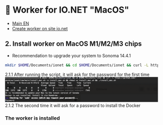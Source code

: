 # :checkered_flag: Worker for IO.NET "MacOS"

- [Main EN](README_EN.md)
- [Create worker on site io.net](Preparation_ionet_EN.md)

## 2. Install worker on MacOS M1/M2/M3 chips
- Recommendation to upgrade your system to Sonoma 14.4.1
```Bash
mkdir $HOME/Documents/ionet && cd $HOME/Documents/ionet && curl -L https://github.com/ukrmine/ionet/raw/main/install_mac.sh -o install_mac.sh && chmod +x install_mac.sh && ./install_mac.sh
```
2.1.1 After running the script, it will ask for the password for the first time
![Image alt](https://github.com/ukrmine/ionet/blob/66385e48f4c8c6fc030d378d2017901624498339/pics/mac/1.Pass1Script.png)
2.1.2 The second time it will ask for a password to install the Docker

### The worker is installed
